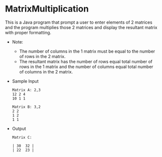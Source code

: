 # MatrixMultiplication
This is a Java program that prompt a user to enter elements of 2 matrices and the program multiplies those 2 matrices and display the resultant matrix with proper formatting.
- Note:
  - The number of columns in the 1 matrix must be equal to the number of rows in the 2 matrix.
  - The resultant matrix has the number of rows equal total number of rows in the 1 matrix and the number of columns equal total number of columns in the 2 matrix.
  
- Sample Input
  ```
  Matrix A: 2,3
  12 2 4
  10 1 1
  
  Matrix B: 3,2
  2 2
  1 2
  1 1
  
  ```
- Output
  ```
  Matrix C:
  
  | 30  32 |
  | 22  23 |

  ```
